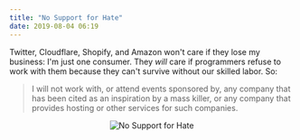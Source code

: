 ```yaml
---
title: "No Support for Hate"
date: 2019-08-04 06:19
---
```


Twitter, Cloudflare, Shopify, and Amazon won't care if they lose my business:
I'm just one consumer.
They *will* care if programmers refuse to work with them
because they can't survive without our skilled labor.
So:

> I will not work with,
> or attend events sponsored by,
> any company that has been cited as an inspiration by a mass killer,
> or any company that provides hosting or other services for such companies.

<div align="center">
<img src="{{site.github.url}}/files/2019/08/pledge.png" alt="No Support for Hate" />
</div>
